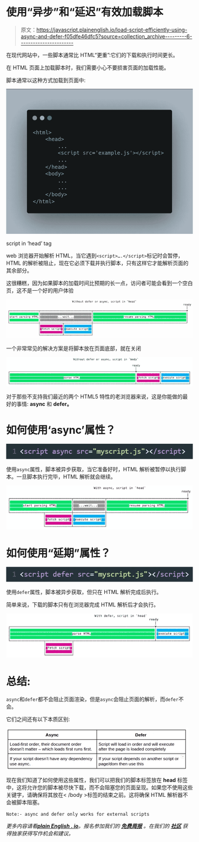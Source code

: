 # 使用“异步”和“延迟”有效加载脚本

> 原文：<https://javascript.plainenglish.io/load-script-efficiently-using-async-and-defer-f05dfe46dfc5?source=collection_archive---------6----------------------->

在现代网站中，一些脚本通常比 HTML“更重”:它们的下载和执行时间更长。

在 HTML 页面上加载脚本时，我们需要小心不要损害页面的加载性能。

脚本通常以这种方式加载到页面中:

![](img/9b09f66fc4aa6c5e528425ec22d13b79.png)

script in ‘head’ tag

web 浏览器开始解析 HTML，当它遇到`<script>….</script>`标记时会暂停，HTML 的解析被阻止，现在它必须下载并执行脚本，只有这样它才能解析页面的其余部分。

这很糟糕，因为如果脚本的加载时间比预期的长一点，访问者可能会看到一个空白页，这不是一个好的用户体验

![](img/0e2086385bb75f647754a1f661fc410e.png)

一个非常常见的解决方案是将脚本放在页面底部，就在关闭

![](img/8156c98f79dbdf5bc37a8c9fc3207776.png)

对于那些不支持我们最近的两个 HTML5 特性的老浏览器来说，这是你能做的最好的事情: **async** 和 **defer。**

# **如何使用‘async’属性？**

![](img/110647d4c28fe7e359ca5f4072a7bf1f.png)

使用`async`属性，脚本被异步获取，当它准备好时，HTML 解析被暂停以执行脚本。一旦脚本执行完毕，HTML 解析就会继续。

![](img/28cf238b01ef8bd90145ec1a830053dd.png)

# 如何使用“延期”属性？

![](img/134035f62aefd8496b8f31f4af1a292a.png)

使用`defer`属性，脚本被异步获取，但只在 HTML 解析完成后执行。

简单来说，下载的脚本只有在浏览器完成 HTML 解析后才会执行。

![](img/0e42d624b54505c61ea1f7a1c3c32053.png)

# **总结:**

`async`和`defer`都不会阻止页面渲染，但是`async`会阻止页面的解析，而`defer`不会。

它们之间还有以下本质区别:

![](img/44ed102a2eedced906a03b5c492d92fe.png)

现在我们知道了如何使用这些属性，我们可以把我们的脚本标签放在 **head** 标签中，这将允许您的脚本被尽快下载，而不会阻塞您的页面呈现。如果您不使用这些关键字，请确保将其放在< /body >标签的结束之前。这将确保 HTML 解析器不会被脚本阻塞。

```
Note:- async and defer only works for external scripts
```

*更多内容请看*[***plain English . io***](http://plainenglish.io/)*。报名参加我们的* [***免费周报***](http://newsletter.plainenglish.io/) *。在我们的* [***社区***](https://discord.gg/GtDtUAvyhW) *获得独家获得写作机会和建议。*